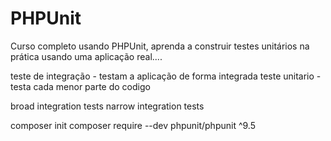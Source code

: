 # PHPUnit
Curso completo usando PHPUnit, aprenda a construir testes unitários na prática usando uma aplicação real....

teste de integração - testam a aplicação de forma integrada
teste unitario - testa cada menor parte do codigo

broad integration tests
narrow integration tests

composer init
composer require --dev phpunit/phpunit ^9.5